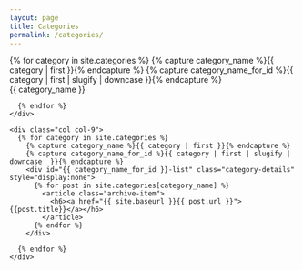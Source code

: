 ```yaml
---
layout: page
title: Categories
permalink: /categories/
---
```


<link rel="stylesheet" href="/assets/css/categories.css">
<script type="text/javascript" src="/assets/js/common.js"></script>

<div id="category-container" class="container text-left">
  <div class="row">
    <div id="category-names" class="col col-3">
      {% for category in site.categories %}
        {% capture category_name %}{{ category | first }}{% endcapture %}
        {% capture category_name_for_id %}{{ category | first | slugify | downcase  }}{% endcapture %}
        <div class="category-button"><a onclick="showCategoryList('{{ category_name_for_id }}')">{{ category_name }}</a>
        </div>
        
      {% endfor %}
    </div>

    <div class="col col-9">
      {% for category in site.categories %}
        {% capture category_name %}{{ category | first }}{% endcapture %}
        {% capture category_name_for_id %}{{ category | first | slugify | downcase  }}{% endcapture %}
        <div id="{{ category_name_for_id }}-list" class="category-details" style="display:none">
          {% for post in site.categories[category_name] %}
            <article class="archive-item">
              <h6><a href="{{ site.baseurl }}{{ post.url }}">{{post.title}}</a></h6>
            </article>
          {% endfor %}
        </div>

      {% endfor %}
    </div>
  </div>
</div>

